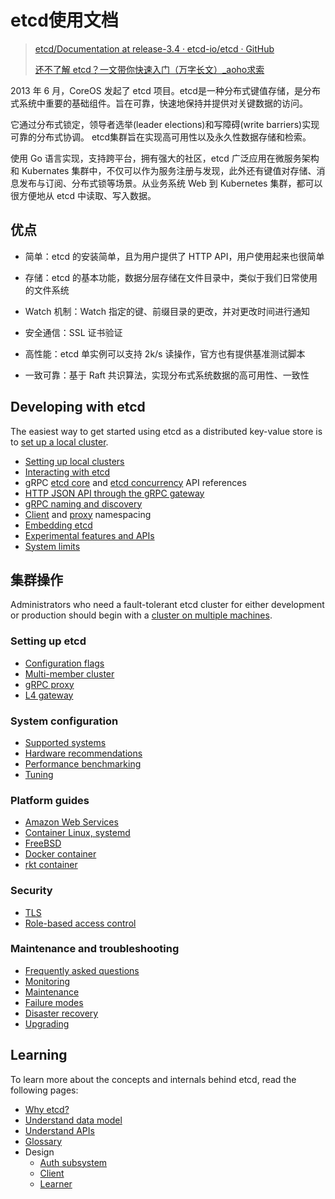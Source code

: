 # etcd使用文档

> [etcd/Documentation at release-3.4 · etcd-io/etcd · GitHub](https://github.com/etcd-io/etcd/tree/release-3.4/Documentation)
> 
> [还不了解 etcd？一文带你快速入门（万字长文）_aoho求索](https://blueskykong.blog.csdn.net/article/details/110251835)



2013 年 6 月，CoreOS 发起了 etcd 项目。etcd是一种分布式键值存储，是分布式系统中重要的基础组件。旨在可靠，快速地保持并提供对关键数据的访问。 

它通过分布式锁定，领导者选举(leader elections)和写障碍(write barriers)实现可靠的分布式协调。 etcd集群旨在实现高可用性以及永久性数据存储和检索。

使用 Go 语言实现，支持跨平台，拥有强大的社区，etcd 广泛应用在微服务架构和 Kubernates 集群中，不仅可以作为服务注册与发现，此外还有键值对存储、消息发布与订阅、分布式锁等场景。从业务系统 Web 到 Kubernetes 集群，都可以很方便地从 etcd 中读取、写入数据。

## 优点

- 简单：etcd 的安装简单，且为用户提供了 HTTP API，用户使用起来也很简单

- 存储：etcd 的基本功能，数据分层存储在文件目录中，类似于我们日常使用的文件系统

- Watch 机制：Watch 指定的键、前缀目录的更改，并对更改时间进行通知

- 安全通信：SSL 证书验证

- 高性能：etcd 单实例可以支持 2k/s 读操作，官方也有提供基准测试脚本

- 一致可靠：基于 Raft 共识算法，实现分布式系统数据的高可用性、一致性
  

## Developing with etcd

The easiest way to get started using etcd as a distributed key-value store is to [set up a local cluster][local_cluster].

- [Setting up local clusters][local_cluster]
- [Interacting with etcd][interacting]
- gRPC [etcd core][api_ref] and [etcd concurrency][api_concurrency_ref] API references
- [HTTP JSON API through the gRPC gateway][api_grpc_gateway]
- [gRPC naming and discovery][grpc_naming]
- [Client][namespace_client] and [proxy][namespace_proxy] namespacing
- [Embedding etcd][embed_etcd]
- [Experimental features and APIs][experimental]
- [System limits][system-limit]

## 集群操作

Administrators who need a fault-tolerant etcd cluster for either development or production should begin with a [cluster on multiple machines][clustering].

### Setting up etcd

- [Configuration flags][conf]
- [Multi-member cluster][clustering]
- [gRPC proxy][grpc_proxy]
- [L4 gateway][gateway]

### System configuration

- [Supported systems][supported_platforms]
- [Hardware recommendations][hardware]
- [Performance benchmarking][performance]
- [Tuning][tuning]

### Platform guides

- [Amazon Web Services][aws_platform]
- [Container Linux, systemd][container_linux_platform]
- [FreeBSD][freebsd_platform]
- [Docker container][container_docker]
- [rkt container][container_rkt]

### Security

- [TLS][security]
- [Role-based access control][authentication]

### Maintenance and troubleshooting

- [Frequently asked questions][faq]
- [Monitoring][monitoring]
- [Maintenance][maintenance]
- [Failure modes][failures]
- [Disaster recovery][recovery]
- [Upgrading][upgrading]

## Learning

To learn more about the concepts and internals behind etcd, read the following pages:

- [Why etcd?][why]
- [Understand data model][data_model]
- [Understand APIs][understand_apis]
- [Glossary][glossary]
- Design
  - [Auth subsystem][design-auth-v3]
  - [Client][design-client]
  - [Learner][design-learner]

[api_ref]: dev-guide/api_reference_v3.md
[api_concurrency_ref]: dev-guide/api_concurrency_reference_v3.md
[api_grpc_gateway]: dev-guide/api_grpc_gateway.md
[clustering]: op-guide/clustering.md
[conf]: op-guide/configuration.md
[system-limit]: dev-guide/limit.md
[faq]: faq.md
[why]: learning/why.md
[data_model]: learning/data_model.md
[demo]: demo.md
[download_build]: dl_build.md
[embed_etcd]: https://godoc.org/github.com/etcd-io/etcd/embed
[grpc_naming]: dev-guide/grpc_naming.md
[failures]: op-guide/failures.md
[gateway]: op-guide/gateway.md
[glossary]: learning/glossary.md
[namespace_client]: https://godoc.org/github.com/etcd-io/etcd/clientv3/namespace
[namespace_proxy]: op-guide/grpc_proxy.md#namespacing
[grpc_proxy]: op-guide/grpc_proxy.md
[hardware]: op-guide/hardware.md
[interacting]: dev-guide/interacting_v3.md
[local_cluster]: dev-guide/local_cluster.md
[performance]: op-guide/performance.md
[recovery]: op-guide/recovery.md
[maintenance]: op-guide/maintenance.md
[security]: op-guide/security.md
[monitoring]: op-guide/monitoring.md
[v2_migration]: op-guide/v2-migration.md
[container_rkt]: op-guide/container.md#rkt
[container_docker]: op-guide/container.md#docker
[understand_apis]: learning/api.md
[versioning]: op-guide/versioning.md
[supported_platforms]: op-guide/supported-platform.md
[container_linux_platform]: platforms/container-linux-systemd.md
[freebsd_platform]: platforms/freebsd.md
[aws_platform]: platforms/aws.md
[experimental]: dev-guide/experimental_apis.md
[authentication]: op-guide/authentication.md
[design-auth-v3]: learning/design-auth-v3.md
[design-client]: learning/design-client.md
[design-learner]: learning/design-learner.md
[tuning]: tuning.md
[upgrading]: upgrades/upgrading-etcd.md
